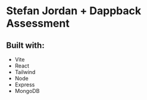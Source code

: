 # Stefan Jordan + Dappback Assessment

## Built with:
- Vite
- React
- Tailwind
- Node
- Express
- MongoDB